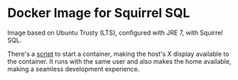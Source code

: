 # Docker Image for Squirrel SQL

Image based on Ubuntu Trusty (LTS), configured with JRE 7, with Squirrel SQL.

There's a [script](squirrel) to start a container, making the host's X display available to the container. It runs with the same user and also makes the home available, making a seamless development experience.

